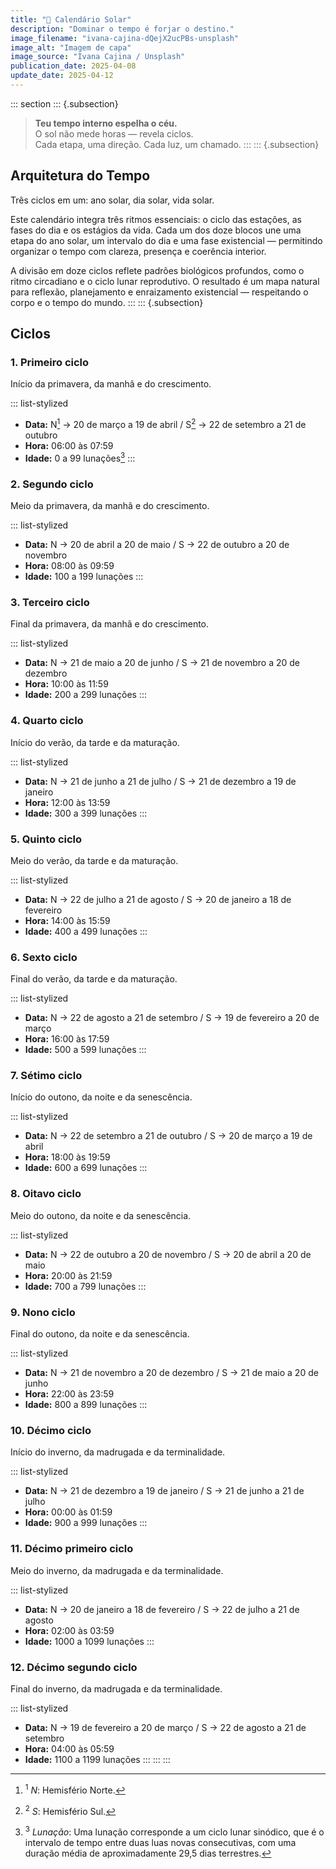 ```yaml
---
title: "🌄 Calendário Solar"
description: "Dominar o tempo é forjar o destino."
image_filename: "ivana-cajina-dQejX2ucPBs-unsplash"
image_alt: "Imagem de capa"
image_source: "Ivana Cajina / Unsplash"
publication_date: 2025-04-08
update_date: 2025-04-12
---
```


::: section
::: {.subsection}
> **Teu tempo interno espelha o céu.**  
> O sol não mede horas — revela ciclos.  
> Cada etapa, uma direção. Cada luz, um chamado.
:::
::: {.subsection}
## Arquitetura do Tempo
<p class="subheading">Três ciclos em um: ano solar, dia solar, vida solar.</p>

Este calendário integra três ritmos essenciais: o ciclo das estações, as fases do dia e os estágios da vida. Cada um dos doze blocos une uma etapa do ano solar, um intervalo do dia e uma fase existencial — permitindo organizar o tempo com clareza, presença e coerência interior.

A divisão em doze ciclos reflete padrões biológicos profundos, como o ritmo circadiano e o ciclo lunar reprodutivo. O resultado é um mapa natural para reflexão, planejamento e enraizamento existencial — respeitando o corpo e o tempo do mundo.
:::
::: {.subsection}
## Ciclos

### 1. Primeiro ciclo
<p class="subheading">Início da primavera, da manhã e do crescimento.</p>

::: list-stylized
* **Data:** N[^1] → 20 de março a 19 de abril / S[^2] → 22 de setembro a 21 de outubro
* **Hora:** 06:00 às 07:59
* **Idade:** 0 a 99 lunações[^3]
:::

[^1]: <sup>1</sup> _N_: Hemisfério Norte.
[^2]: <sup>2</sup> _S_: Hemisfério Sul.
[^3]: <sup>3</sup> _Lunação_: Uma lunação corresponde a um ciclo lunar sinódico, que é o intervalo de tempo entre duas luas novas consecutivas, com uma duração média de aproximadamente 29,5 dias terrestres.

### 2. Segundo ciclo
<p class="subheading">Meio da primavera, da manhã e do crescimento.</p>

::: list-stylized
* **Data:** N → 20 de abril a 20 de maio / S → 22 de outubro a 20 de novembro
* **Hora:** 08:00 às 09:59
* **Idade:** 100 a 199 lunações
:::

### 3. Terceiro ciclo
<p class="subheading">Final da primavera, da manhã e do crescimento.</p>

::: list-stylized
* **Data:** N → 21 de maio a 20 de junho / S → 21 de novembro a 20 de dezembro
* **Hora:** 10:00 às 11:59
* **Idade:** 200 a 299 lunações
:::

### 4. Quarto ciclo
<p class="subheading">Início do verão, da tarde e da maturação.</p>

::: list-stylized
* **Data:** N → 21 de junho a 21 de julho / S → 21 de dezembro a 19 de janeiro
* **Hora:** 12:00 às 13:59
* **Idade:** 300 a 399 lunações
:::

### 5. Quinto ciclo
<p class="subheading">Meio do verão, da tarde e da maturação.</p>

::: list-stylized
* **Data:** N → 22 de julho a 21 de agosto / S → 20 de janeiro a 18 de fevereiro
* **Hora:** 14:00 às 15:59
* **Idade:** 400 a 499 lunações
:::

### 6. Sexto ciclo
<p class="subheading">Final do verão, da tarde e da maturação.</p>

::: list-stylized
* **Data:** N → 22 de agosto a 21 de setembro / S → 19 de fevereiro a 20 de março
* **Hora:** 16:00 às 17:59
* **Idade:** 500 a 599 lunações
:::

### 7. Sétimo ciclo
<p class="subheading">Início do outono, da noite e da senescência.</p>

::: list-stylized
* **Data:** N → 22 de setembro a 21 de outubro / S → 20 de março a 19 de abril
* **Hora:** 18:00 às 19:59
* **Idade:** 600 a 699 lunações
:::

### 8. Oitavo ciclo
<p class="subheading">Meio do outono, da noite e da senescência.</p>

::: list-stylized
* **Data:** N → 22 de outubro a 20 de novembro / S → 20 de abril a 20 de maio
* **Hora:** 20:00 às 21:59
* **Idade:** 700 a 799 lunações
:::

### 9. Nono ciclo
<p class="subheading">Final do outono, da noite e da senescência.</p>

::: list-stylized
* **Data:** N → 21 de novembro a 20 de dezembro / S → 21 de maio a 20 de junho
* **Hora:** 22:00 às 23:59
* **Idade:** 800 a 899 lunações
:::

### 10. Décimo ciclo
<p class="subheading">Início do inverno, da madrugada e da terminalidade.</p>

::: list-stylized
* **Data:** N → 21 de dezembro a 19 de janeiro / S → 21 de junho a 21 de julho
* **Hora:** 00:00 às 01:59
* **Idade:** 900 a 999 lunações
:::

### 11. Décimo primeiro ciclo
<p class="subheading">Meio do inverno, da madrugada e da terminalidade.</p>

::: list-stylized
* **Data:** N → 20 de janeiro a 18 de fevereiro / S → 22 de julho a 21 de agosto
* **Hora:** 02:00 às 03:59
* **Idade:** 1000 a 1099 lunações
:::

### 12. Décimo segundo ciclo
<p class="subheading">Final do inverno, da madrugada e da terminalidade.</p>

::: list-stylized
* **Data:** N → 19 de fevereiro a 20 de março / S → 22 de agosto a 21 de setembro
* **Hora:** 04:00 às 05:59
* **Idade:** 1100 a 1199 lunações
:::
:::
:::
